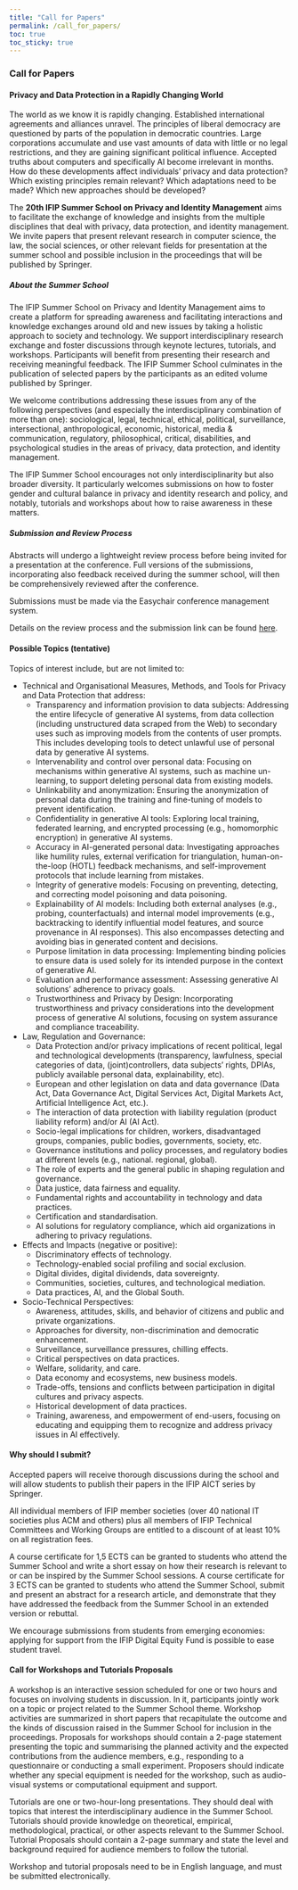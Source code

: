 ```yaml
---
title: "Call for Papers"
permalink: /call_for_papers/
toc: true
toc_sticky: true
---
```


### Call for Papers
#### Privacy and Data Protection in a Rapidly Changing World

The world as we know it is rapidly changing. Established international agreements and alliances unravel. The principles of liberal democracy are questioned by parts of the population in democratic countries. Large corporations accumulate and use vast amounts of data with little or no legal restrictions, and they are gaining significant political influence. Accepted truths about computers and specifically AI become irrelevant in months. How do these developments affect individuals’ privacy and data protection? Which existing principles remain relevant? Which adaptations need to be made? Which new approaches should be developed?

The **20th IFIP Summer School on Privacy and Identity Management** aims to facilitate the exchange of knowledge and insights from the multiple disciplines that deal with privacy, data protection, and identity management. We invite papers that present relevant research in computer science, the law, the social sciences, or other relevant fields for presentation at the summer school and possible inclusion in the proceedings that will be published by Springer.

##### About the Summer School
The IFIP Summer School on Privacy and Identity Management aims to create a platform for spreading awareness and facilitating interactions and knowledge exchanges around old and new issues by taking a holistic approach to society and technology. We support interdisciplinary research exchange and foster discussions through keynote lectures, tutorials, and workshops. Participants will benefit from presenting their research and receiving meaningful feedback. The IFIP Summer School culminates in the publication of selected papers by the participants as an edited volume published by Springer.

We welcome contributions addressing these issues from any of the following perspectives (and especially the interdisciplinary combination of more than one): sociological, legal, technical, ethical, political, surveillance, intersectional, anthropological, economic, historical, media & communication, regulatory, philosophical, critical, disabilities, and psychological studies in the areas of privacy, data protection, and identity management.

The IFIP Summer School encourages not only interdisciplinarity but also broader diversity. It particularly welcomes submissions on how to foster gender and cultural balance in privacy and identity research and policy, and notably, tutorials and workshops about how to raise awareness in these matters.

##### Submission and Review Process
Abstracts will undergo a lightweight review process before being invited for a presentation at the conference. Full versions of the submissions, incorporating also feedback received during the summer school, will then be comprehensively reviewed after the conference.

Submissions must be made via the Easychair conference management system.

Details on the review process and the submission link can be found [here](/submission).

#### Possible Topics (tentative)
Topics of interest include, but are not limited to:

* Technical and Organisational Measures, Methods, and Tools for Privacy and Data Protection that address:
    * Transparency and information provision to data subjects: Addressing the entire lifecycle of generative AI systems, from data collection (including unstructured data scraped from the Web) to secondary uses such as improving models from the contents of user prompts. This includes developing tools to detect unlawful use of personal data by generative AI systems.
    * Intervenability and control over personal data: Focusing on mechanisms within generative AI systems, such as machine un-learning, to support deleting personal data from existing models.
    * Unlinkability and anonymization: Ensuring the anonymization of personal data during the training and fine-tuning of models to prevent identification.
    * Confidentiality in generative AI tools: Exploring local training, federated learning, and encrypted processing (e.g., homomorphic encryption) in generative AI systems.
    * Accuracy in AI-generated personal data: Investigating approaches like humility rules, external verification for triangulation, human-on-the-loop (HOTL) feedback mechanisms, and self-improvement protocols that include learning from mistakes.
    * Integrity of generative models: Focusing on preventing, detecting, and correcting model poisoning and data poisoning.
    * Explainability of AI models: Including both external analyses (e.g., probing, counterfactuals) and internal model improvements (e.g., backtracking to identify influential model features, and source provenance in AI responses). This also encompasses detecting and avoiding bias in generated content and decisions.
    * Purpose limitation in data processing: Implementing binding policies to ensure data is used solely for its intended purpose in the context of generative AI.
    * Evaluation and performance assessment: Assessing generative AI solutions’ adherence to privacy goals.
    * Trustworthiness and Privacy by Design: Incorporating trustworthiness and privacy considerations into the development process of generative AI solutions, focusing on system assurance and compliance traceability.
* Law, Regulation and Governance:
    * Data Protection and/or privacy implications of recent political, legal and technological developments (transparency, lawfulness, special categories of data, (joint)controllers, data subjects’ rights, DPIAs, publicly available personal data, explainability, etc).
    * European and other legislation on data and data governance (Data Act, Data Governance Act, Digital Services Act, Digital Markets Act, Artificial Intelligence Act, etc.).
    * The interaction of data protection with liability regulation (product liability reform) and/or AI (AI Act).
    * Socio-legal implications for children, workers, disadvantaged groups, companies, public bodies, governments, society, etc.
    * Governance institutions and policy processes, and regulatory bodies at different levels (e.g., national. regional, global).
    * The role of experts and the general public in shaping regulation and governance.
    * Data justice, data fairness and equality.
    * Fundamental rights and accountability in technology and data practices.
    * Certification and standardisation.
    * AI solutions for regulatory compliance, which aid organizations in adhering to privacy regulations.
* Effects and Impacts (negative or positive):
    * Discriminatory effects of technology.
    * Technology-enabled social profiling and social exclusion.
    * Digital divides, digital dividends, data sovereignty.
    * Communities, societies, cultures, and technological mediation.
    * Data practices, AI, and the Global South.
* Socio-Technical Perspectives:
    * Awareness, attitudes, skills, and behavior of citizens and public and private organizations.
    * Approaches for diversity, non-discrimination and democratic enhancement.
    * Surveillance, surveillance pressures, chilling effects.
    * Critical perspectives on data practices.
    * Welfare, solidarity, and care.
    * Data economy and ecosystems, new business models.
    * Trade-offs, tensions and conflicts between participation in digital cultures and privacy aspects.
    * Historical development of data practices.
    * Training, awareness, and empowerment of end-users, focusing on educating and equipping them to recognize and address privacy issues in AI effectively.


#### Why should I submit?

Accepted papers will receive thorough discussions during the school and will allow students to publish their papers in the IFIP AICT series by Springer.

All individual members of IFIP member societies (over 40 national IT societies plus ACM and others) plus all members of IFIP Technical Committees and Working Groups are entitled to a discount of at least 10% on all registration fees.

A course certificate for 1,5 ECTS can be granted to students who attend the Summer School and write a short essay on how their research is relevant to or can be inspired by the Summer School sessions. A course certificate for 3 ECTS can be granted to students who attend the Summer School, submit and present an abstract for a research article, and demonstrate that they have addressed the feedback from the Summer School in an extended version or rebuttal.

We encourage submissions from students from emerging economies: applying for support from the IFIP Digital Equity Fund is possible to ease student travel.

#### Call for Workshops and Tutorials Proposals

A workshop is an interactive session scheduled for one or two hours and focuses on involving students in discussion. In it, participants jointly work on a topic or project related to the Summer School theme. Workshop activities are summarized in short papers that recapitulate the outcome and the kinds of discussion raised in the Summer School for inclusion in the proceedings. Proposals for workshops should contain a 2-page statement presenting the topic and summarising the planned activity and the expected contributions from the audience members, e.g., responding to a questionnaire or conducting a small experiment. Proposers should indicate whether any special equipment is needed for the workshop, such as audio-visual systems or computational equipment and support.

Tutorials are one or two-hour-long presentations. They should deal with topics that interest the interdisciplinary audience in the Summer School. Tutorials should provide knowledge on theoretical, empirical, methodological, practical, or other aspects relevant to the Summer School. Tutorial Proposals should contain a 2-page summary and state the level and background required for audience members to follow the tutorial.

Workshop and tutorial proposals need to be in English language, and must be submitted electronically.
